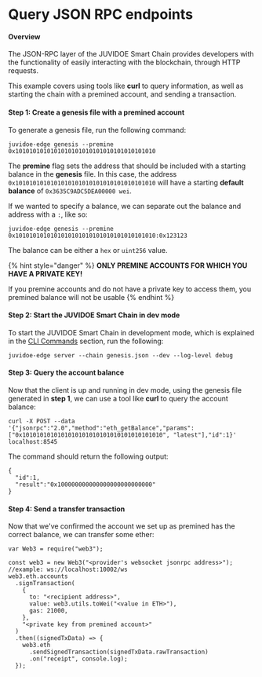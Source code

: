 # Query JSON RPC endpoints

#### Overview[​](https://polygon-edge-v063.evmbuilder.com/docs/working-with-node/query-json-rpc#overview) <a href="#overview" id="overview"></a>

The JSON-RPC layer of the JUVIDOE Smart Chain provides developers with the functionality of easily interacting with the blockchain, through HTTP requests.

This example covers using tools like **curl** to query information, as well as starting the chain with a premined account, and sending a transaction.

#### Step 1: Create a genesis file with a premined account[​](https://polygon-edge-v063.evmbuilder.com/docs/working-with-node/query-json-rpc#step-1-create-a-genesis-file-with-a-premined-account) <a href="#step-1-create-a-genesis-file-with-a-premined-account" id="step-1-create-a-genesis-file-with-a-premined-account"></a>

To generate a genesis file, run the following command:

```
juvidoe-edge genesis --premine 0x1010101010101010101010101010101010101010
```

The **premine** flag sets the address that should be included with a starting balance in the **genesis** file. In this case, the address `0x1010101010101010101010101010101010101010` will have a starting **default balance** of `0x3635C9ADC5DEA00000 wei`.

If we wanted to specify a balance, we can separate out the balance and address with a `:`, like so:

```
juvidoe-edge genesis --premine 0x1010101010101010101010101010101010101010:0x123123
```

The balance can be either a `hex` or `uint256` value.

{% hint style="danger" %}
**ONLY PREMINE ACCOUNTS FOR WHICH YOU HAVE A PRIVATE KEY!**

If you premine accounts and do not have a private key to access them, you premined balance will not be usable
{% endhint %}

#### Step 2: Start the JUVIDOE Smart Chain in dev mode[​](https://polygon-edge-v063.evmbuilder.com/docs/working-with-node/query-json-rpc#step-2-start-the-polygon-edge-in-dev-mode) <a href="#step-2-start-the-polygon-edge-in-dev-mode" id="step-2-start-the-polygon-edge-in-dev-mode"></a>

To start the JUVIDOE Smart Chain in development mode, which is explained in the [CLI Commands](https://juvidoe.gitbook.io/juvidoe-blockchain-docs/get-started/cli-commands) section, run the following:

```
juvidoe-edge server --chain genesis.json --dev --log-level debug
```

#### Step 3: Query the account balance[​](https://polygon-edge-v063.evmbuilder.com/docs/working-with-node/query-json-rpc#step-3-query-the-account-balance) <a href="#step-3-query-the-account-balance" id="step-3-query-the-account-balance"></a>

Now that the client is up and running in dev mode, using the genesis file generated in **step 1**, we can use a tool like **curl** to query the account balance:

```
curl -X POST --data '{"jsonrpc":"2.0","method":"eth_getBalance","params":["0x1010101010101010101010101010101010101010", "latest"],"id":1}' localhost:8545
```

The command should return the following output:

```
{
  "id":1,
  "result":"0x100000000000000000000000000"
}
```

#### Step 4: Send a transfer transaction[​](https://polygon-edge-v063.evmbuilder.com/docs/working-with-node/query-json-rpc#step-4-send-a-transfer-transaction) <a href="#step-4-send-a-transfer-transaction" id="step-4-send-a-transfer-transaction"></a>

Now that we've confirmed the account we set up as premined has the correct balance, we can transfer some ether:

```
var Web3 = require("web3");

const web3 = new Web3("<provider's websocket jsonrpc address>"); //example: ws://localhost:10002/ws
web3.eth.accounts
  .signTransaction(
    {
      to: "<recipient address>",
      value: web3.utils.toWei("<value in ETH>"),
      gas: 21000,
    },
    "<private key from premined account>"
  )
  .then((signedTxData) => {
    web3.eth
      .sendSignedTransaction(signedTxData.rawTransaction)
      .on("receipt", console.log);
  });
```
